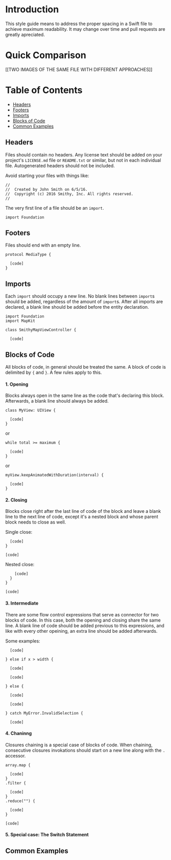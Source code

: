 # Introduction

This style guide means to address the proper spacing in a Swift file to achieve maximum readability. It may change over time and pull requests are greatly apreciated.

# Quick Comparison

[[TWO IMAGES OF THE SAME FILE WITH DIFFERENT APPROACHES]]

# Table of Contents

* [Headers](#Headers)
* [Footers](#Footers)
* [Imports](#Imports)
* [Blocks of Code](#Blocks-of-Code)
* [Common Examples](#Common-Examples)

## Headers

Files should contain no headers. Any license text should be added on your project's `LICENSE.md` file or `README.txt` or similar, but not in each individual file. Autogenerated headers should not be included.

Avoid starting your files with things like:
```
//
//  Created by John Smith on 6/5/16.
//  Copyright (c) 2016 Smithy, Inc. All rights reserved.
//
```

The very first line of a file should be an `import`.

```
import Foundation
```

## Footers

Files should end with an empty line.

```
protocol MediaType {

  [code]
}

```

## Imports

Each `import` should occupy a new line. No blank lines between `import`s should be added, regardless of the amount of `import`s. After all imports are declared, a blank line should be added before the entity declaration.

```
import Foundation
import MapKit

class SmithyMapViewController {

  [code]
```

## Blocks of Code

All blocks of code, in general should be treated the same. A block of code is delimited by `{` and `}`. A few rules apply to this.

#### 1. Opening
Blocks always open in the same line as the code that's declaring this block. Afterwards, a blank line should always be added.

```
class MyView: UIView {

  [code]
}
```

or

```
while total >= maximum {

  [code]
}
```

or

```
myView.keepAnimatedWithDuration(interval) {

  [code]
}
```

#### 2. Closing
Blocks close right after the last line of code of the block and leave a blank line to the next line of code, except it's a nested block and whose parent block needs to close as well.

Single close:
```
  [code]
}

[code]
```

Nested close:
```
    [code]
  }
}

[code]
```

#### 3. Intermediate
There are some flow control expressions that serve as connector for two blocks of code. In this case, both the opening and closing share the same line. A blank line of code should be added previous to this expressions, and like with every other opeining, an extra line should be added afterwards.

Some examples:
```
  [code]
  
} else if x > width {

  [code]
```

```
  [code]
  
} else {

  [code]
```

```
  [code]
  
} catch MyError.InvalidSelection {

  [code]
```

#### 4. Chaninng

Closures chaining is a special case of blocks of code. When chaining, consecutive closures invokations should start on a new line along with the `.` accessor.

```
array.map {

  [code]
}
.filter {

  [code]
}
.reduce("") {

  [code]
}

[code]
```

#### 5. Special case: The Switch Statement

## Common Examples
